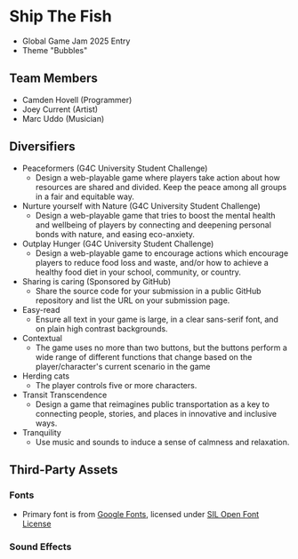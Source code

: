 # Ship The Fish

 - Global Game Jam 2025 Entry
 - Theme "Bubbles"
 
 ## Team Members
  - Camden Hovell (Programmer)
  - Joey Current (Artist)
  - Marc Uddo (Musician)

  ## Diversifiers
   - Peaceformers (G4C University Student Challenge) 
     - Design a web-playable game where players take action about how resources are shared and divided. Keep the peace among all groups in a fair and equitable way.
   - Nurture yourself with Nature (G4C University Student Challenge)
      - Design a web-playable game that tries to boost the mental health and wellbeing of players by connecting and deepening personal bonds with nature, and easing eco-anxiety.
   - Outplay Hunger (G4C University Student Challenge)
      - Design a web-playable game to encourage actions which encourage players to reduce food loss and waste, and/or how to achieve a healthy food diet in your school, community, or country.
   - Sharing is caring (Sponsored by GitHub)
     - Share the source code for your submission in a public GitHub repository and list the URL on your submission page.
   - Easy-read
     - Ensure all text in your game is large, in a clear sans-serif font, and on plain high contrast backgrounds.
   - Contextual
     - The game uses no more than two buttons, but the buttons perform a wide range of different functions that change based on the player/character's current scenario in the game
   - Herding cats
     - The player controls five or more characters. 
   - Transit Transcendence
     - Design a game that reimagines public transportation as a key to connecting people, stories, and places in innovative and inclusive ways.
   - Tranquility
     - Use music and sounds to induce a sense of calmness and relaxation.


## Third-Party Assets

 ### Fonts
 - Primary font is from [Google Fonts](https://fonts.google.com/specimen/Londrina+Solid?lang=en_Latn&categoryFilters=Sans+Serif:%2FSans%2F*&preview.text=Ship%20the%20Fish), licensed under [SIL Open Font License](https://openfontlicense.org/open-font-license-official-text/)

 ### Sound Effects